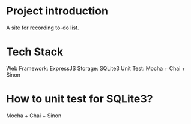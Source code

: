 # Project introduction
A site for recording to-do list.

# Tech Stack
Web Framework: ExpressJS
Storage: SQLite3
Unit Test: Mocha + Chai + Sinon

# How to unit test for SQLite3? 
Mocha + Chai + Sinon

